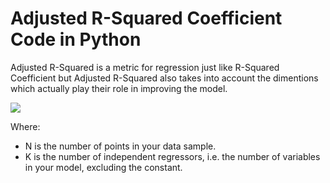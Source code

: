 # Adjusted R-Squared Coefficient Code in Python #

Adjusted R-Squared is a metric for regression just like R-Squared Coefficient but Adjusted R-Squared also takes into account the dimentions which actually play their role in improving the model.
<br />

<img src='https://www.statisticshowto.datasciencecentral.com/wp-content/uploads/2013/09/r-squared-adjusted.jpg'><br />

Where:

<ul>
  <li>N is the number of points in your data sample.</li>
  <li>K is the number of independent regressors, i.e. the number of variables in your model, excluding the constant.</li>
</ul>